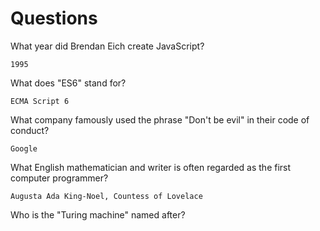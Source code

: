 # Questions

What year did Brendan Eich create JavaScript?

```
1995
```

What does "ES6" stand for?

```
ECMA Script 6
```

What company famously used the phrase "Don't be evil" in their code of conduct?

```
Google
```

What English mathematician and writer is often regarded as the first computer programmer?

```
Augusta Ada King-Noel, Countess of Lovelace
```

Who is the "Turing machine" named after?

```

```
